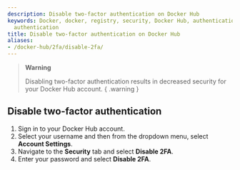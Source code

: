 ```yaml
---
description: Disable two-factor authentication on Docker Hub
keywords: Docker, docker, registry, security, Docker Hub, authentication, two-factor
  authentication
title: Disable two-factor authentication on Docker Hub
aliases: 
- /docker-hub/2fa/disable-2fa/
---
```


> **Warning**
>
> Disabling two-factor authentication results in decreased security for your
> Docker Hub account.
{ .warning }

## Disable two-factor authentication
1. Sign in to your Docker Hub account. 
2. Select your username and then from the dropdown menu, select **Account Settings**.
3. Navigate to the **Security** tab and select **Disable 2FA**.
4. Enter your password and select **Disable 2FA**.
